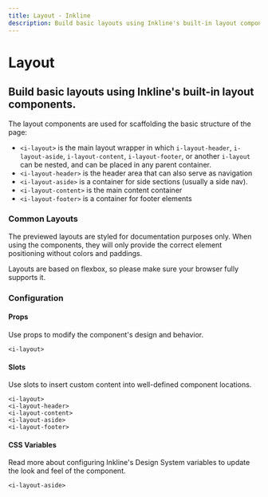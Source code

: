 ```yaml
---
title: Layout - Inkline
description: Build basic layouts using Inkline's built-in layout components. 
---
```


<script setup>
import { manifest as layoutManifest } from '@inkline/inkline/components/ILayout/manifest.mjs';
import { manifest as layoutHeaderManifest } from '@inkline/inkline/components/ILayout/components/ILayoutHeader/manifest.mjs';
import { manifest as layoutContentManifest } from '@inkline/inkline/components/ILayout/components/ILayoutContent/manifest.mjs';
import { manifest as layoutAsideManifest } from '@inkline/inkline/components/ILayout/components/ILayoutAside/manifest.mjs';
import { manifest as layoutFooterManifest } from '@inkline/inkline/components/ILayout/components/ILayoutFooter/manifest.mjs';
import {
    ILayoutBasicExample,
    ILayoutContentHeaderExample,
    ILayoutContentHeaderFooterExample,
    ILayoutContentWithLeftAsideHeaderFooterExample,
    ILayoutContentWithLeftAndRightAsidesHeaderFooterExample,
    ILayoutContentWithRightAsideHeaderFooterExample,
    ILayoutLeftAndRightAsidesWithContentHeaderFooterExample,
    ILayoutLeftAsideWithContentHeaderFooterExample,
    ILayoutRightAsideWithContentHeaderFooterExample
} from '@inkline/inkline/components/ILayout/examples/index.mjs';
import { default as ILayoutBasicExampleHTML } from '@inkline/inkline/components/ILayout/examples/basic.html?raw';
import { default as ILayoutContentHeaderExampleHTML } from '@inkline/inkline/components/ILayout/examples/content-header.html?raw';
import { default as ILayoutContentHeaderFooterExampleHTML } from '@inkline/inkline/components/ILayout/examples/content-header-footer.html?raw';
import { default as ILayoutContentWithLeftAsideHeaderFooterExampleHTML } from '@inkline/inkline/components/ILayout/examples/content-with-left-aside-header-footer.html?raw';
import { default as ILayoutContentWithLeftAndRightAsidesHeaderFooterExampleHTML } from '@inkline/inkline/components/ILayout/examples/content-with-left-and-right-asides-header-footer.html?raw';
import { default as ILayoutContentWithRightAsideHeaderFooterExampleHTML } from '@inkline/inkline/components/ILayout/examples/content-with-right-aside-header-footer.html?raw';
import { default as ILayoutLeftAndRightAsidesWithContentHeaderFooterExampleHTML } from '@inkline/inkline/components/ILayout/examples/left-and-right-asides-with-content-header-footer.html?raw';
import { default as ILayoutLeftAsideWithContentHeaderFooterExampleHTML } from '@inkline/inkline/components/ILayout/examples/left-aside-with-content-header-footer.html?raw';
import { default as ILayoutRightAsideWithContentHeaderFooterExampleHTML } from '@inkline/inkline/components/ILayout/examples/right-aside-with-content-header-footer.html?raw';
import { default as ILayoutWithAsideExampleCSS } from '@inkline/inkline/components/ILayout/examples/with-aside.scss';
</script>

# Layout

## Build basic layouts using Inkline's built-in layout components. 

The layout components are used for scaffolding the basic structure of the page:
- `<i-layout>` is the main layout wrapper in which `i-layout-header`, `i-layout-aside`, `i-layout-content`, `i-layout-footer`, or another `i-layout` can be nested, and can be placed in any parent container.
- `<i-layout-header>` is the header area that can also serve as navigation
- `<i-layout-aside>` is a container for side sections (usually a side nav).
- `<i-layout-content>` is the main content container
- `<i-layout-footer>` is a container for footer elements

### Common Layouts

The previewed layouts are styled for documentation purposes only. When using the components, they will only 
provide the correct element positioning without colors and paddings.

Layouts are based on flexbox, so please make sure your browser fully supports it. 

<example type="layout" :component="ILayoutBasicExample" :html="ILayoutBasicExampleHTML"></example>

<example type="layout" :component="ILayoutContentHeaderExample" :html="ILayoutContentHeaderExampleHTML"></example>

<example type="layout" :component="ILayoutContentHeaderFooterExample" :html="ILayoutContentHeaderFooterExampleHTML"></example>

<example type="layout" :component="ILayoutContentWithLeftAsideHeaderFooterExample" :html="ILayoutContentWithLeftAsideHeaderFooterExampleHTML" :css="ILayoutWithAsideExampleCSS"></example>

<example type="layout" :component="ILayoutContentWithRightAsideHeaderFooterExample" :html="ILayoutContentWithRightAsideHeaderFooterExampleHTML" :css="ILayoutWithAsideExampleCSS"></example>

<example type="layout" :component="ILayoutContentWithLeftAndRightAsidesHeaderFooterExample" :html="ILayoutContentWithLeftAndRightAsidesHeaderFooterExampleHTML" :css="ILayoutWithAsideExampleCSS"></example>

<example type="layout" :component="ILayoutLeftAsideWithContentHeaderFooterExample" :html="ILayoutLeftAsideWithContentHeaderFooterExampleHTML" :css="ILayoutWithAsideExampleCSS"></example>

<example type="layout" :component="ILayoutRightAsideWithContentHeaderFooterExample" :html="ILayoutRightAsideWithContentHeaderFooterExampleHTML" :css="ILayoutWithAsideExampleCSS"></example>

<example type="layout" :component="ILayoutLeftAndRightAsidesWithContentHeaderFooterExample" :html="ILayoutLeftAndRightAsidesWithContentHeaderFooterExampleHTML" :css="ILayoutWithAsideExampleCSS"></example>

### Configuration

#### Props
Use props to modify the component's design and behavior.

<div class="h5"><code>&lt;i-layout&gt;</code></div>
<props-table :manifest="layoutManifest"></props-table>

#### Slots
Use slots to insert custom content into well-defined component locations.

<div class="h5"><code>&lt;i-layout&gt;</code></div>
<slots-table :manifest="layoutManifest"></slots-table>

<div class="h5"><code>&lt;i-layout-header&gt;</code></div>
<slots-table :manifest="layoutHeaderManifest"></slots-table>

<div class="h5"><code>&lt;i-layout-content&gt;</code></div>
<slots-table :manifest="layoutContentManifest"></slots-table>

<div class="h5"><code>&lt;i-layout-aside&gt;</code></div>
<slots-table :manifest="layoutAsideManifest"></slots-table>

<div class="h5"><code>&lt;i-layout-footer&gt;</code></div>
<slots-table :manifest="layoutFooterManifest"></slots-table>

#### CSS Variables
<router-link :to="{ name: 'docs-introduction-design-system' }">Read more</router-link> about configuring Inkline's Design System variables to update the look and feel of the component.

<div class="h5"><code>&lt;i-layout-aside&gt;</code></div>
<css-variables-table :manifest="layoutAsideManifest"></css-variables-table>
